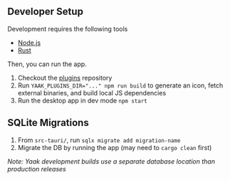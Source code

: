 ## Developer Setup

Development requires the following tools

- [Node.js](https://nodejs.org/en/download/package-manager)
- [Rust](https://www.rust-lang.org/tools/install)

Then, you can run the app.

1. Checkout the [plugins](https://github.com/yaakapp/plugins) repository
2. Run `YAAK_PLUGINS_DIR="..." npm run build` to generate an icon, fetch external binaries, and build local JS dependencies
3. Run the desktop app in dev mode `npm start`

## SQLite Migrations

1. From `src-tauri/`, run `sqlx migrate add migration-name`
2. Migrate the DB by running the app (may need to `cargo clean` first)

_Note: Yaak development builds use a separate database location than production releases_
